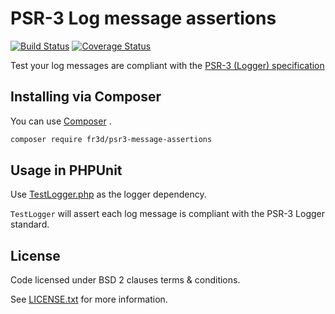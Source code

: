 # PSR-3 Log message assertions

[![Build Status](https://travis-ci.org/Maks3w/Psr3MessagesAssertions.svg?branch=master)](https://travis-ci.org/Maks3w/Psr3MessagesAssertions)
[![Coverage Status](https://coveralls.io/repos/Maks3w/Psr3MessagesAssertions/badge.svg?branch=master)](https://coveralls.io/r/Maks3w/Psr3MessagesAssertions?branch=master)

Test your log messages are compliant with the [PSR-3 (Logger) specification](https://github.com/php-fig/fig-standards/blob/master/accepted/PSR-3-logger-interface.md)

## Installing via Composer

You can use [Composer](https://getcomposer.org) .

```bash
composer require fr3d/psr3-message-assertions
```

## Usage in PHPUnit

Use [TestLogger.php](src/PhpUnit/TestLogger.php) as the logger dependency.

`TestLogger` will assert each log message is compliant with the PSR-3 Logger standard.

## License

  Code licensed under BSD 2 clauses terms & conditions.

  See [LICENSE.txt](LICENSE.txt) for more information.
